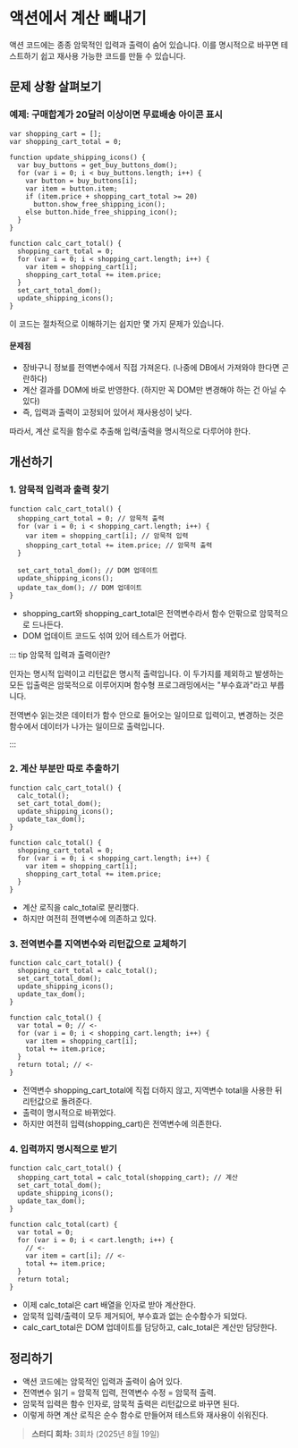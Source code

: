 # 액션에서 계산 빼내기

액션 코드에는 종종 암묵적인 입력과 출력이 숨어 있습니다.
이를 명시적으로 바꾸면 테스트하기 쉽고 재사용 가능한 코드를 만들 수 있습니다.

## 문제 상황 살펴보기

### 예제: 구매합계가 20달러 이상이면 무료배송 아이콘 표시

```tsx
var shopping_cart = [];
var shopping_cart_total = 0;

function update_shipping_icons() {
  var buy_buttons = get_buy_buttons_dom();
  for (var i = 0; i < buy_buttons.length; i++) {
    var button = buy_buttons[i];
    var item = button.item;
    if (item.price + shopping_cart_total >= 20)
      button.show_free_shipping_icon();
    else button.hide_free_shipping_icon();
  }
}

function calc_cart_total() {
  shopping_cart_total = 0;
  for (var i = 0; i < shopping_cart.length; i++) {
    var item = shopping_cart[i];
    shopping_cart_total += item.price;
  }
  set_cart_total_dom();
  update_shipping_icons();
}
```

이 코드는 절차적으로 이해하기는 쉽지만 몇 가지 문제가 있습니다.

#### 문제점

- 장바구니 정보를 전역변수에서 직접 가져온다. (나중에 DB에서 가져와야 한다면 곤란하다)
- 계산 결과를 DOM에 바로 반영한다. (하지만 꼭 DOM만 변경해야 하는 건 아닐 수 있다)
- 즉, 입력과 출력이 고정되어 있어서 재사용성이 낮다.

따라서, 계산 로직을 함수로 추출해 입력/출력을 명시적으로 다루어야 한다.

## 개선하기

### 1. 암묵적 입력과 출력 찾기

```tsx
function calc_cart_total() {
  shopping_cart_total = 0; // 암묵적 출력
  for (var i = 0; i < shopping_cart.length; i++) {
    var item = shopping_cart[i]; // 암묵적 입력
    shopping_cart_total += item.price; // 암묵적 출력
  }

  set_cart_total_dom(); // DOM 업데이트
  update_shipping_icons();
  update_tax_dom(); // DOM 업데이트
}
```

- shopping_cart와 shopping_cart_total은 전역변수라서 함수 안팎으로 암묵적으로 드나든다.
- DOM 업데이트 코드도 섞여 있어 테스트가 어렵다.

::: tip 암묵적 입력과 출력이란?

인자는 명시적 입력이고 리턴값은 명시적 출력입니다. 이 두가지를 제외하고 발생하는 모든 입출력은 암묵적으로 이루어지며 함수형 프로그래밍에서는 "부수효과"라고 부릅니다.

전역변수 읽는것은 데이터가 함수 안으로 들어오는 일이므로 입력이고, 변경하는 것은 함수에서 데이터가 나가는 일이므로 출력입니다.

:::

### 2. 계산 부분만 따로 추출하기

```tsx
function calc_cart_total() {
  calc_total();
  set_cart_total_dom();
  update_shipping_icons();
  update_tax_dom();
}

function calc_total() {
  shopping_cart_total = 0;
  for (var i = 0; i < shopping_cart.length; i++) {
    var item = shopping_cart[i];
    shopping_cart_total += item.price;
  }
}
```

- 계산 로직을 calc_total로 분리했다.
- 하지만 여전히 전역변수에 의존하고 있다.

### 3. 전역변수를 지역변수와 리턴값으로 교체하기

```tsx
function calc_cart_total() {
  shopping_cart_total = calc_total();
  set_cart_total_dom();
  update_shipping_icons();
  update_tax_dom();
}

function calc_total() {
  var total = 0; // <-
  for (var i = 0; i < shopping_cart.length; i++) {
    var item = shopping_cart[i];
    total += item.price;
  }
  return total; // <-
}
```

- 전역변수 shopping_cart_total에 직접 더하지 않고, 지역변수 total을 사용한 뒤 리턴값으로 돌려준다.
- 출력이 명시적으로 바뀌었다.
- 하지만 여전히 입력(shopping_cart)은 전역변수에 의존한다.

### 4. 입력까지 명시적으로 받기

```tsx
function calc_cart_total() {
  shopping_cart_total = calc_total(shopping_cart); // 계산
  set_cart_total_dom();
  update_shipping_icons();
  update_tax_dom();
}

function calc_total(cart) {
  var total = 0;
  for (var i = 0; i < cart.length; i++) {
    // <-
    var item = cart[i]; // <-
    total += item.price;
  }
  return total;
}
```

- 이제 calc_total은 cart 배열을 인자로 받아 계산한다.
- 암묵적 입력/출력이 모두 제거되어, 부수효과 없는 순수함수가 되었다.
- calc_cart_total은 DOM 업데이트를 담당하고, calc_total은 계산만 담당한다.

## 정리하기

- 액션 코드에는 암묵적인 입력과 출력이 숨어 있다.
- 전역변수 읽기 = 암묵적 입력, 전역변수 수정 = 암묵적 출력.
- 암묵적 입력은 함수 인자로, 암묵적 출력은 리턴값으로 바꾸면 된다.
- 이렇게 하면 계산 로직은 순수 함수로 만들어져 테스트와 재사용이 쉬워진다.

> **스터디 회차:** 3회차 (2025년 8월 19일)
